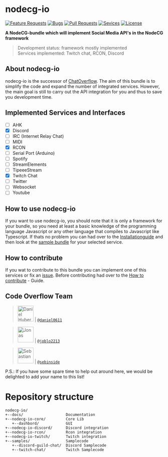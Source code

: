 # nodecg-io

[![Feature Requests](https://img.shields.io/github/issues/codeoverflow-org/nodecg-io/enhancement?label=Feature%20Requests&style=flat-square)](https://github.com/codeoverflow-org/nodecg-io/labels/enhancement)
[![Bugs](https://img.shields.io/github/issues/codeoverflow-org/nodecg-io/bug?label=Bugs&style=flat-square)](https://github.com/codeoverflow-org/nodecg-io/labels/bug)
[![Pull Requests](https://img.shields.io/github/issues-pr/codeoverflow-org/nodecg-io?label=Pull%20Requests&style=flat-square)](https://github.com/codeoverflow-org/nodecg-io/pulls)
[![Sevices](https://img.shields.io/static/v1?label=Services%20implemented&message=3&color=blue&style=flat-square)](https://github.com/codeoverflow-org/nodecg-io/tree/master/docs/services)
[![License](https://img.shields.io/github/license/codeoverflow-org/nodecg-io?label=License&style=flat-square)](https://github.com/codeoverflow-org/nodecg-io/blob/master/LICENSE)

**A NodeCG-bundle which will implement Social Media API's in the NodeCG framework**  
>Development status: framework mostly implemented   
>Services implemented: Twitch chat, RCON, Discord

## About nodecg-io

nodecg-io is the successor of [ChatOverflow](https://github.com/codeoverflow-org/chatoverflow). The aim of this bundle is to simplify the code and expand the number of integrated services. However, the main goal is still to carry out the API integration for you and thus to save you development time.

## Implemented Services and Interfaces

- [ ] AHK
- [x] Discord  
- [ ] IRC (Internet Relay Chat)
- [ ] MIDI
- [x] RCON  
- [ ] Serial Port (Arduino)  
- [ ] Spotify
- [ ] StreamElements  
- [ ] TipeeeStream  
- [x] Twitch Chat  
- [ ] Twitter
- [ ] Websocket
- [ ] Youtube

## How to use nodecg-io

If you want to use nodecg-io, you should note that it is only a framework for your bundle, so you need at least a basic knowledge of the programming language Javascript or any other language that compiles to Javascript like Typescript. 
If thats no problem you can had over to the [Installationguide](https://github.com/codeoverflow-org/nodecg-io/blob/master/docs/install.md) and then look at the [sample bundle](https://github.com/codeoverflow-org/nodecg-io/tree/master/samples/) for your selected service.

## How to contribute
 If you wat to contribute to this bundle you can implement one of this services or fix an [issue](https://github.com/codeoverflow-org/nodecg-io/issues). Before contributing had over to the [How to contribute](https://github.com/codeoverflow-org/nodecg-io/blob/master/docs/contribute.md) - Guide.

## Code Overflow Team

> <img src="https://avatars.githubusercontent.com/daniel0611"   height="50px" title="Daniel Huber"/>   | [`@daniel0611`](https://github.com/daniel0611)

> <img src="https://avatars.githubusercontent.com/joblo2213"    height="50px" title="Jonas"/>          | [`@joblo2213`](https://github.com/joblo2213)

> <img src="https://avatars.githubusercontent.com/sebinside"    height="50px" title="Sebastian"/>      | [`@sebinside`](https://github.com/sebinside)

P.S.: If you have some spare time to help out around here, we would be delighted to add your name to this list!


# Repository structure

```
nodecg-io/
+--docs/                   Documentation
+--nodecg-io-core/         Core Lib
   +--dashbord/            GUI
+--nodecg-io-discord/      Discord integration
+--nodecg-io-rcon/         Rcon integration
+--nodecg-io-twitch/       Twitch integration
+--samples/                Samplecode
   +--discord-guild-chat/  Discord Samplecode
   +--twitch-chat/         Twitch Samplecode
```